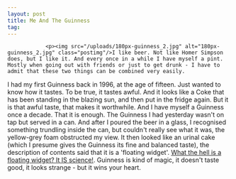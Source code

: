 ```yaml
---
layout: post
title: Me And The Guinness
tag: 
---
```



                <p><img src="/uploads/180px-guinness_2.jpg" alt="180px-guinness_2.jpg" class="postimg"/>I like beer. Not like Homer Simpson does, but I like it. And every once in a while I have myself a pint. Mostly when going out with friends or just to get drunk - I have to admit that these two things can be combined very easily.
I had my first Guinness back in 1996, at the age of fifteen. Just wanted to know how it tastes. To be true, it tastes awful. And it looks like a Coke that has been standing in the blazing sun, and then put in the fridge again. But it is that awful taste, that makes it worthwhile. And I have myself a Guinness once a decade. That it is enough.
The Guinness I had yesterday wasn't on tap but served in a can. And after I poured the beer in a glass, I recognised something trundling inside the can, but couldn't really see what it was, the yellow-grey foam obstructed my view. It then looked like an urinal cake (which I presume gives the Guinness its fine and balanced taste), the description of contents said that it is a 'floating widget'. <a href="http://en.wikipedia.org/wiki/Widget_%28beer%29">What the hell is a floating widget? It IS science!</a>.
Guinness is kind of magic, it doesn't taste good, it looks strange - but it wins your heart.</p>
            
